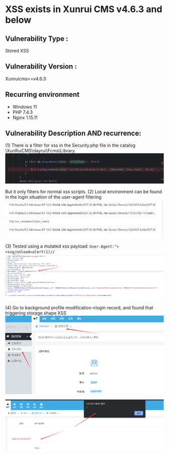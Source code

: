 # XSS exists in Xunrui CMS v4.6.3 and below

## Vulnerability Type : 
Stored XSS

## Vulnerability Version :
Xunruicms<=v4.6.3

## Recurring environment
* Windows 11  
* PHP 7.4.3  
* Nginx 1.15.11

## Vulnerability Description AND recurrence:
(1) There is a filter for xss in the Security.php file in the catalog \XunRuiCMS\dayrui\Fcms\Library\.
![1](./1.png)

But it only filters for normal xss scripts.
(2) Local environment can be found in the login situation of the user-agent filtering
![4](./4.png)

(3) Tested using a mutated xss payload:
`User-Agent:"><svg/onload=alert(1)//`
![2](./2.png)

(4) Go to background profile modification->login record, and found that triggering storage shape XSS
![5](./5.png)

![3](./3.png)
